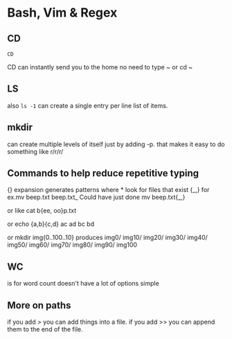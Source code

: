 # Bash, Vim & Regex

## CD
	CD

CD can instantly send you to the home no need to type ~ or cd ~

## LS

also `ls -1` can create a single entry per line list of items.

## mkdir 

can create multiple levels of itself just by adding -p. that makes it easy to do something like r/r/r/

## Commands to help reduce repetitive typing

{} expansion generates patterns where *
 look for files that exist
{\_,} for ex.mv beep.txt beep.txt_
Could have just done mv beep.txt{_,}

or like cat b{ee, oo}p.txt

or echo {a,b}{c,d}
ac ad bc bd

or mkdir img{0..100..10}
produces img0/ img10/ img20/ img30/ img40/ img50/ img60/ img70/ img80/ img90/ img100

## WC

is for word count doesn't have a lot of options simple

## More on paths

if you add > you can add things into a file. if you add >> you can append them to the end of the file.
